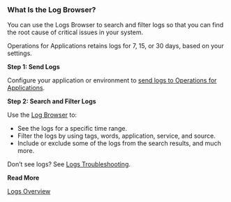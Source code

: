 ### What Is the Log Browser?

You can use the Logs Browser to search and filter logs so that you can find the root cause of critical issues in your system.

Operations for Applications retains logs for 7, 15, or 30 days, based on your settings. 

**Step 1: Send Logs**

Configure your application or environment to [send logs to Operations for Applications](https://docs.wavefront.com/logging_send_logs.html).

**Step 2: Search and Filter Logs**

Use the [Log Browser](https://docs.wavefront.com/logging_log_browser.html) to: 
* See the logs for a specific time range.
* Filter the logs by using tags, words, application, service, and source.
* Include or exclude some of the logs from the search results, and much more.

Don’t see logs? See [Logs Troubleshooting](https://docs.wavefront.com/logging_faq.html).

**Read More**

[Logs Overview](https://docs.wavefront.com/logging_overview.html)
